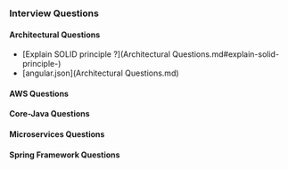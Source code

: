 ### Interview Questions

#### Architectural Questions
 - [Explain SOLID principle ?](Architectural Questions.md#explain-solid-principle-)
 - [angular.json](Architectural Questions.md)

#### AWS Questions

#### Core-Java Questions

#### Microservices Questions

#### Spring Framework Questions
